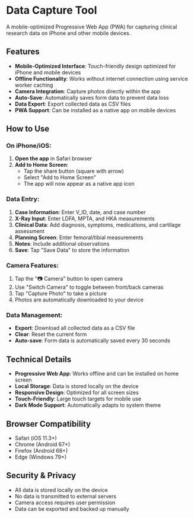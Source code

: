 # Data Capture Tool

A mobile-optimized Progressive Web App (PWA) for capturing clinical research data on iPhone and other mobile devices.

## Features

- **Mobile-Optimized Interface**: Touch-friendly design optimized for iPhone and mobile devices
- **Offline Functionality**: Works without internet connection using service worker caching
- **Camera Integration**: Capture photos directly within the app
- **Auto-Save**: Automatically saves form data to prevent data loss
- **Data Export**: Export collected data as CSV files
- **PWA Support**: Can be installed as a native app on mobile devices

## How to Use

### On iPhone/iOS:

1. **Open the app** in Safari browser
2. **Add to Home Screen**:
   - Tap the share button (square with arrow)
   - Select "Add to Home Screen"
   - The app will now appear as a native app icon

### Data Entry:

1. **Case Information**: Enter V_ID, date, and case number
2. **X-Ray Input**: Enter LDFA, MPTA, and HKA measurements
3. **Clinical Data**: Add diagnosis, symptoms, medications, and cartilage assessment
4. **Planning Screen**: Enter femoral/tibial measurements
5. **Notes**: Include additional observations
6. **Save**: Tap "Save Data" to store the information

### Camera Features:

1. Tap the "📷 Camera" button to open camera
2. Use "Switch Camera" to toggle between front/back cameras
3. Tap "Capture Photo" to take a picture
4. Photos are automatically downloaded to your device

### Data Management:

- **Export**: Download all collected data as a CSV file
- **Clear**: Reset the current form
- **Auto-save**: Form data is automatically saved every 30 seconds

## Technical Details

- **Progressive Web App**: Works offline and can be installed on home screen
- **Local Storage**: Data is stored locally on the device
- **Responsive Design**: Optimized for all screen sizes
- **Touch-Friendly**: Large touch targets for mobile use
- **Dark Mode Support**: Automatically adapts to system theme

## Browser Compatibility

- Safari (iOS 11.3+)
- Chrome (Android 67+)
- Firefox (Android 68+)
- Edge (Windows 79+)

## Security & Privacy

- All data is stored locally on the device
- No data is transmitted to external servers
- Camera access requires user permission
- Data can be exported and backed up manually
